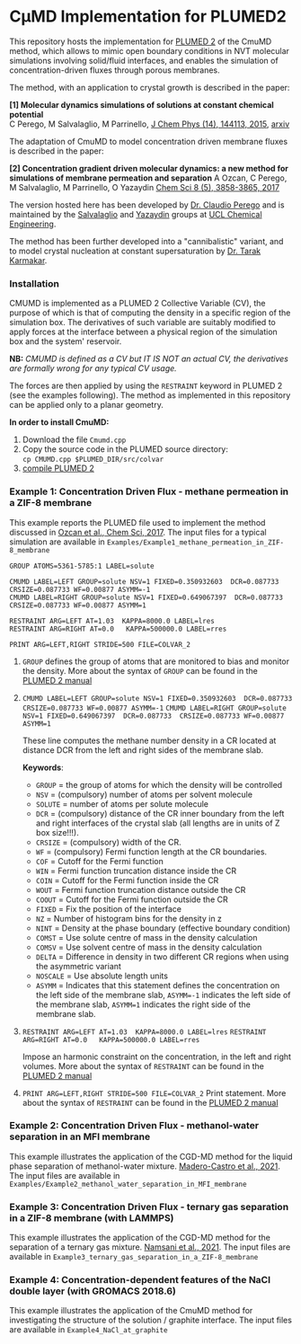 # CμMD Implementation for PLUMED2

This repository hosts the implementation for [PLUMED 2](https://www.plumed.org) of the CmuMD method, which allows to mimic open boundary conditions in NVT molecular simulations involving solid/fluid interfaces, and enables the simulation of concentration-driven fluxes through porous membranes. 

The method, with an application to crystal growth is described in the paper: 

__[1] Molecular dynamics simulations of solutions at constant chemical potential__  
C Perego, M Salvalaglio, M Parrinello, [J Chem Phys (14), 144113, 2015](https://moodle.ucl.ac.uk/course/view.php?id=1191), [arxiv](https://arxiv.org/abs/1501.07825)

The adaptation of CmuMD to model concentration driven membrane fluxes is described in the paper: 

__[2] Concentration gradient driven molecular dynamics: a new method for simulations of membrane permeation and separation__ 
A Ozcan, C Perego, M Salvalaglio, M Parrinello, O Yazaydin
[Chem Sci 8 (5), 3858-3865, 2017](https://pubs.rsc.org/en/content/articlepdf/2017/sc/c6sc04978h)

The version hosted here has been developed by [Dr. Claudio Perego](https://scholar.google.co.uk/citations?user=TwqxhpUAAAAJ) and is maintained by the [Salvalaglio](http://www.ucl.ac.uk/molecular-modelling) and [Yazaydin](https://www.ucl.ac.uk/~ucecoya/) groups at [UCL Chemical Engineering](https://www.ucl.ac.uk/chemical-engineering/). 

The method has been further developed into a "cannibalistic" variant, and to model crystal nucleation at constant supersaturation by [Dr. Tarak Karmakar](https://scholar.google.co.uk/citations?hl=en&user=LWBFC34AAAAJ). 

### Installation

CMUMD is implemented as a PLUMED 2 Collective Variable (CV), the purpose of which is that of computing the density in a specific region of the simulation box. 
The derivatives of such variable are suitably modified to apply forces at the interface between a physical region of the simulation box and the system' reservoir.   

__NB:__ _CMUMD is defined as a CV but IT IS NOT an actual CV, the derivatives are formally wrong for any typical CV usage._

The forces are then applied by using the `RESTRAINT` keyword in PLUMED 2 (see the examples following). The method as implemented in this repository can be applied only to a planar geometry. 

__In order to install CmuMD:__ 

1. Download the file `Cmumd.cpp` 
2. Copy the source code in the PLUMED source directory:  
`cp CMUMD.cpp $PLUMED_DIR/src/colvar` 
3. [compile PLUMED 2](https://www.plumed.org/doc-v2.6/user-doc/html/_installation.html)


### Example 1: Concentration Driven Flux - methane permeation in a ZIF-8 membrane

This example reports the PLUMED file used to implement the method discussed in [Ozcan et al., Chem Sci, 2017](https://pubs.rsc.org/en/content/articlepdf/2017/sc/c6sc04978h). 
The input files for a typical simulation are available in `Examples/Example1_methane_permeation_in_ZIF-8_membrane`

```
GROUP ATOMS=5361-5785:1 LABEL=solute

CMUMD LABEL=LEFT GROUP=solute NSV=1 FIXED=0.350932603  DCR=0.087733  CRSIZE=0.087733 WF=0.00877 ASYMM=-1
CMUMD LABEL=RIGHT GROUP=solute NSV=1 FIXED=0.649067397  DCR=0.087733  CRSIZE=0.087733 WF=0.00877 ASYMM=1

RESTRAINT ARG=LEFT AT=1.03  KAPPA=8000.0 LABEL=lres
RESTRAINT ARG=RIGHT AT=0.0   KAPPA=500000.0 LABEL=rres

PRINT ARG=LEFT,RIGHT STRIDE=500 FILE=COLVAR_2
```


1. `GROUP` defines the group of atoms that are monitored to bias and monitor the density. More about the syntax of `GROUP` can be found in the [PLUMED 2 manual](https://www.plumed.org/doc-v2.6/user-doc/html/_g_r_o_u_p.html) 

2. `CMUMD LABEL=LEFT GROUP=solute NSV=1 FIXED=0.350932603  DCR=0.087733  CRSIZE=0.087733 WF=0.00877 ASYMM=-1`
	`CMUMD LABEL=RIGHT GROUP=solute NSV=1 FIXED=0.649067397  DCR=0.087733  CRSIZE=0.087733 WF=0.00877 ASYMM=1`
	
	These line computes the methane number density in a CR located at distance DCR from the left and right sides of the membrane slab. 
	
	__Keywords__:  
	* `GROUP`  =  the group of atoms for which the density will be controlled
	* `NSV`    =  (compulsory) number of atoms per solvent molecule
	* `SOLUTE` =  number of atoms per solute molecule
	* `DCR`    =  (compulsory) distance of the CR inner boundary from the left and right interfaces of the crystal slab (all lengths are in units of Z box size!!!). 
	* `CRSIZE`  =  (compulsory) width of the CR.  
	* `WF`      =  (compulsory) Fermi function length at the CR boundaries. 
	* `COF`     =  Cutoff for the Fermi function
	* `WIN`     =  Fermi function truncation distance inside the CR
	* `COIN`    =  Cutoff for the Fermi function inside the CR
	* `WOUT`    =  Fermi function truncation distance outside the CR
	* `COOUT`   =  Cutoff for the Fermi function outside the CR
	* `FIXED`   =  Fix the position of the interface
	* `NZ`      =  Number of histogram bins for the density in z
	* `NINT`    =  Density at the phase boundary (effective boundary condition)
	* `COMST`   =  Use solute centre of mass in the density calculation
	* `COMSV`   =  Use solvent centre of mass in the density calculation
	* `DELTA`   =  Difference in density in two different CR regions when using the asymmetric variant
	* `NOSCALE` =  Use absolute length units
 	* `ASYMM`   =  Indicates that this statement defines the concentration on the left side of the membrane slab, `ASYMM=-1` indicates the left side of the membrane slab, `ASYMM=1` indicates the right side of the membrane slab. 
	
3. `RESTRAINT ARG=LEFT AT=1.03  KAPPA=8000.0 LABEL=lres`
`RESTRAINT ARG=RIGHT AT=0.0   KAPPA=500000.0 LABEL=rres`  

	Impose an harmonic constraint on the concentration, in the left and right volumes. More about the syntax of `RESTRAINT` can be found in the [PLUMED 2 manual](https://www.plumed.org/doc-v2.6/user-doc/html/_r_e_s_t_r_a_i_n_t.html) 
 
4. `PRINT ARG=LEFT,RIGHT STRIDE=500 FILE=COLVAR_2` 
	Print statement. More about the syntax of `RESTRAINT` can be found in the [PLUMED 2 manual](https://www.plumed.org/doc-v2.6/user-doc/html/_p_r_i_n_t.html)


### Example 2: Concentration Driven Flux - methanol-water separation in an MFI membrane

This example illustrates the application of the CGD-MD method for the liquid phase separation of methanol-water mixture. [Madero-Castro et al., 2021](https://t.co/kRg0Jz4czS?amp=1). 
The input files are available in `Examples/Example2_methanol_water_separation_in_MFI_membrane`

### Example 3: Concentration Driven Flux - ternary gas separation in a ZIF-8 membrane (with LAMMPS)

This example illustrates the application of the CGD-MD method for the separation of a ternary gas mixture. [Namsani et al., 2021](https://dx.doi.org/10.1002/adts.201900120). 
The input files are available in `Example3_ternary_gas_separation_in_a_ZIF-8_membrane`


### Example 4: Concentration-dependent features of the NaCl double layer (with GROMACS 2018.6)

This example illustrates the application of the CmuMD method for investigating the structure of the solution / graphite interface. 
The input files are available in `Example4_NaCl_at_graphite`



 
